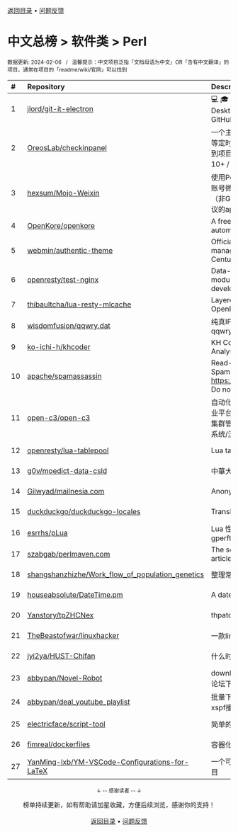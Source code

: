 <a href="https://gitee.com/GrowingGit/GitHub-Chinese-Top-Charts#github中文排行榜">返回目录</a> • <a href="/content/docs/feedback.md">问题反馈</a>

# 中文总榜 > 软件类 > Perl
<sub>数据更新: 2024-02-06&nbsp;&nbsp;&nbsp;/&nbsp;&nbsp;&nbsp;温馨提示：中文项目泛指「文档母语为中文」OR「含有中文翻译」的项目，通常在项目的「readme/wiki/官网」可以找到</sub>

|#|Repository|Description|Stars|Updated|
|:-|:-|:-|:-|:-|
|1|[jlord/git-it-electron](https://github.com/jlord/git-it-electron)|:computer: :mortar_board: Git-it is a (Mac, Win, Linux) Desktop App for Learning Git and GitHub|4526|2023-12-15|
|2|[OreosLab/checkinpanel](https://github.com/OreosLab/checkinpanel)|一个主要运行在 𝐞𝐥𝐞𝐜𝐕𝟐𝐏 或 𝐪𝐢𝐧𝐠𝐥𝐨𝐧𝐠 等定时面板，同时支持系统运行环境的签到项目（环境：𝑷𝒚𝒕𝒉𝒐𝒏 3.8+ / 𝑵𝒐𝒅𝒆.𝒋𝒔 10+ / 𝑩𝒂𝒔𝒉 4+ / 𝑶𝒑𝒆𝒏𝑱𝑫𝑲8 / 𝑷𝒆𝒓𝒍5）|1399|2023-08-11|
|3|[hexsum/Mojo-Weixin](https://github.com/hexsum/Mojo-Weixin)|使用Perl语言（不会没关系）编写的个人账号微信/weixin/wechat客户端框架（非GUI），可通过插件提供基于HTTP协议的api接口供其他语言或系统调用|1238|2023-09-19|
|4|[OpenKore/openkore](https://github.com/OpenKore/openkore)|A free/open source client and automation tool for Ragnarok Online|1228|2024-02-04|
|5|[webmin/authentic-theme](https://github.com/webmin/authentic-theme)|Official theme for the best server management panel of the 21st Century|938|2024-01-28|
|6|[openresty/test-nginx](https://github.com/openresty/test-nginx)|Data-driven test scaffold for Nginx C module and OpenResty Lua library development|429|2023-12-25|
|7|[thibaultcha/lua-resty-mlcache](https://github.com/thibaultcha/lua-resty-mlcache)|Layered caching library for OpenResty|383|2024-01-31|
|8|[wisdomfusion/qqwry.dat](https://github.com/wisdomfusion/qqwry.dat)|纯真IP地址数据库镜像，mirror of qqwry.dat|375|2023-12-03|
|9|[ko-ichi-h/khcoder](https://github.com/ko-ichi-h/khcoder)|KH Coder: for Quantitative Content Analysis or Text Mining|296|2024-01-11|
|10|[apache/spamassassin](https://github.com/apache/spamassassin)|Read-only mirror of Apache SpamAssassin. Submit patches to https://bz.apache.org/SpamAssassin/. Do not send pull requests|268|2024-02-05|
|11|[open-c3/open-c3](https://github.com/open-c3/open-c3)|自动化运维平台/CICD系统/发布系统/作业平台/监控系统/云监控/故障自愈/K8S集群管理/CMDB/公有云资源管理/工单系统/流程系统/成本优化|218|2024-02-05|
|12|[openresty/lua-tablepool](https://github.com/openresty/lua-tablepool)|Lua table recycling pools for LuaJIT|109|2023-11-23|
|13|[g0v/moedict-data-csld](https://github.com/g0v/moedict-data-csld)|中華大辭典|101|2023-11-08|
|14|[Gilwyad/mailnesia.com](https://github.com/Gilwyad/mailnesia.com)|Anonymous Email in Seconds|96|2023-12-02|
|15|[duckduckgo/duckduckgo-locales](https://github.com/duckduckgo/duckduckgo-locales)|Translation files for duckduckgo.com|93|2024-02-02|
|16|[esrrhs/pLua](https://github.com/esrrhs/pLua)|Lua 性能分析工具 Lua profiler tool like gperftools|81|2023-10-24|
|17|[szabgab/perlmaven.com](https://github.com/szabgab/perlmaven.com)|The source files of the Perl Maven articles|66|2023-12-03|
|18|[shangshanzhizhe/Work_flow_of_population_genetics](https://github.com/shangshanzhizhe/Work_flow_of_population_genetics)|整理常用的群体遗传学分析流程和脚本|61|2024-02-05|
|19|[houseabsolute/DateTime.pm](https://github.com/houseabsolute/DateTime.pm)|A date and time object for Perl|46|2023-11-06|
|20|[Yanstory/tpZHCNex](https://github.com/Yanstory/tpZHCNex)|thpatch zh-hans extra patches (Beta)|18|2024-01-16|
|21|[TheBeastofwar/linuxhacker](https://github.com/TheBeastofwar/linuxhacker)|一款linux 内网渗透辅助工具|15|2024-01-31|
|22|[jyi2ya/HUST-Chifan](https://github.com/jyi2ya/HUST-Chifan)|什么时候开饭？|6|2023-12-05|
|23|[abbypan/Novel-Robot](https://github.com/abbypan/Novel-Robot)|download novel / forum thread, 小说/论坛下载器|5|2023-08-17|
|24|[abbypan/deal_youtube_playlist](https://github.com/abbypan/deal_youtube_playlist)|批量下载youtube播放列表内容，并生成xspf播放列表|4|2023-12-16|
|25|[electricface/script-tool](https://github.com/electricface/script-tool)|简单的脚本工具|4|2023-11-14|
|26|[fimreal/dockerfiles](https://github.com/fimreal/dockerfiles)|容器化小工具|3|2024-01-22|
|27|[YanMing-lxb/YM-VSCode-Configurations-for-LaTeX](https://github.com/YanMing-lxb/YM-VSCode-Configurations-for-LaTeX)|一个可以让你轻松本地部署好LaTeX的项目|2|2024-01-07|

<div align="center">
    <p><sub>↓ -- 感谢读者 -- ↓</sub></p>
    榜单持续更新，如有帮助请加星收藏，方便后续浏览，感谢你的支持！
</div>

<br/>

<div align="center"><a href="https://gitee.com/GrowingGit/GitHub-Chinese-Top-Charts#github中文排行榜">返回目录</a> • <a href="/content/docs/feedback.md">问题反馈</a></div>
